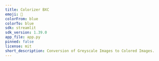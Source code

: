 ```yaml
---
title: Colorizer BXC
emoji: 🏢
colorFrom: blue
colorTo: blue
sdk: streamlit
sdk_version: 1.39.0
app_file: app.py
pinned: false
license: mit
short_description: Conversion of Greyscale Images to Colored Images.
---
```

